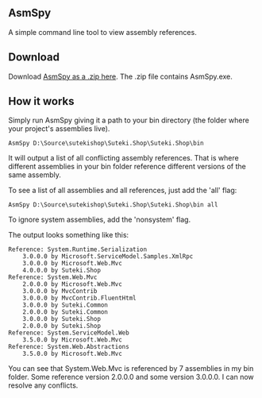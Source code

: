 AsmSpy
------

A simple command line tool to view assembly references.

## Download 

Download [AsmSpy as a .zip here](http://static.mikehadlow.com/AsmSpy.zip). The .zip file contains AsmSpy.exe.

## How it works

Simply run AsmSpy giving it a path to your bin directory (the folder where your project's assemblies live).

    AsmSpy D:\Source\sutekishop\Suteki.Shop\Suteki.Shop\bin

It will output a list of all conflicting assembly references. That is where different assemblies in your bin folder reference different versions of the same assembly.

To see a list of all assemblies and all references, just add the 'all' flag:

    AsmSpy D:\Source\sutekishop\Suteki.Shop\Suteki.Shop\bin all
    
To ignore system assemblies, add the 'nonsystem' flag.

The output looks something like this:


	Reference: System.Runtime.Serialization
		3.0.0.0 by Microsoft.ServiceModel.Samples.XmlRpc
		3.0.0.0 by Microsoft.Web.Mvc
		4.0.0.0 by Suteki.Shop
	Reference: System.Web.Mvc
		2.0.0.0 by Microsoft.Web.Mvc
		3.0.0.0 by MvcContrib
		3.0.0.0 by MvcContrib.FluentHtml
		3.0.0.0 by Suteki.Common
		2.0.0.0 by Suteki.Common
		3.0.0.0 by Suteki.Shop
		2.0.0.0 by Suteki.Shop
	Reference: System.ServiceModel.Web
		3.5.0.0 by Microsoft.Web.Mvc
	Reference: System.Web.Abstractions
		3.5.0.0 by Microsoft.Web.Mvc


You can see that System.Web.Mvc is referenced by 7 assemblies in my bin folder. Some reference 
version 2.0.0.0 and some version 3.0.0.0. I can now resolve any conflicts.

